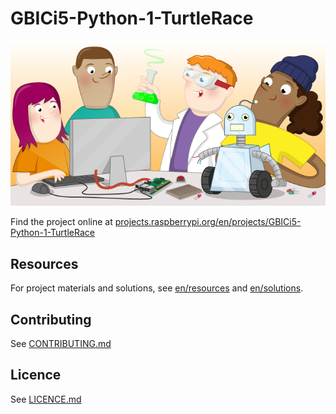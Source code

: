 # GBICi5-Python-1-TurtleRace

![GBICi5-Python-1-TurtleRace](banner.png)

Find the project online at [projects.raspberrypi.org/en/projects/GBICi5-Python-1-TurtleRace](https://projects.raspberrypi.org/en/projects/GBICi5-Python-1-TurtleRace)

## Resources
For project materials and solutions, see [en/resources](https://github.com/raspberrypilearning/GBICi5-Python-1-TurtleRace/tree/master/en/resources) and [en/solutions](https://github.com/raspberrypilearning/GBICi5-Python-1-TurtleRace/tree/master/en/solutions).

## Contributing
See [CONTRIBUTING.md](CONTRIBUTING.md)

## Licence
 See [LICENCE.md](LICENCE.md)